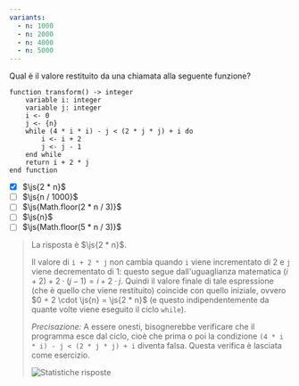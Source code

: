 ```yaml
---
variants:
  - n: 1000
  - n: 2000
  - n: 4000
  - n: 5000
---
```


Qual è il valore restituito da una chiamata alla seguente funzione?

```srs
function transform() -> integer
    variable i: integer
    variable j: integer
    i <- 0
    j <- {n}
    while (4 * i * i) - j < (2 * j * j) + i do
        i <- i + 2
        j <- j - 1
    end while
    return i + 2 * j
end function
```

- [x] $\js{2 * n}$
- [ ] $\js{n / 1000}$
- [ ] $\js{Math.floor(2 * n / 3)}$
- [ ] $\js{n}$
- [ ] $\js{Math.floor(5 * n / 3)}$

> La risposta è $\js{2 * n}$.
>
> Il valore di `i + 2 * j` non cambia quando `i` viene incrementato di $2$ e `j` viene decrementato di $1$: questo segue dall'uguaglianza matematica $(i + 2) + 2 \cdot (j - 1) = i + 2 \cdot j$. Quindi il valore finale di tale espressione (che è quello che viene restituito) coincide con quello iniziale, ovvero $0 + 2 \cdot \js{n} = \js{2 * n}$ (e questo indipendentemente da quante volte viene eseguito il ciclo `while`).
>
> _Precisazione:_ A essere onesti, bisognerebbe verificare che il programma esce dal ciclo, cioè che prima o poi la condizione `(4 * i * i) - j < (2 * j * j) + i` diventa falsa. Questa verifica è lasciata come esercizio.
>
> ![Statistiche risposte]({n}.svg)
